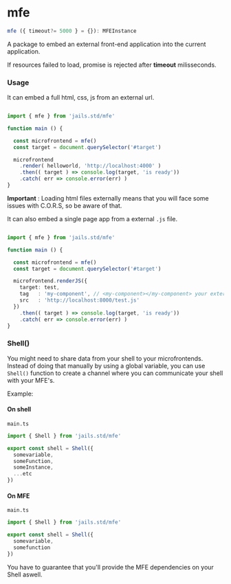 # mfe

```ts 
mfe ({ timeout?= 5000 } = {}): MFEInstance
```

A package to embed an external front-end application into the current application. 

If resources failed to load, promise is rejected after **timeout** milisseconds.

### Usage

It can embed a full html, css, js from an external url.

```ts 

import { mfe } from 'jails.std/mfe'

function main () {

  const microfrontend = mfe()
  const target = document.querySelector('#target')

  microfrontend
    .render( helloworld, 'http://localhost:4000' )
    .then(( target ) => console.log(target, 'is ready'))
    .catch( err => console.error(err) )
}
```

**Important** : Loading html files externally means that you will face some issues with C.O.R.S, so be aware of that.

It can also embed a single page app from a external `.js` file. 

```ts 

import { mfe } from 'jails.std/mfe'

function main () {

  const microfrontend = mfe()
  const target = document.querySelector('#target')

  microfrontend.renderJS({
    target: test,
    tag   : 'my-component', // <my-component></my-component> your external js should mount in this custom element.
    src   : 'http://localhost:8000/test.js'
  })
    .then(( target ) => console.log(target, 'is ready'))
    .catch( err => console.error(err) )
}
```

### Shell()
You might need to share data from your shell to your microfrontends.
Instead of doing that manually by using a global variable, you can use `Shell()` function to create 
a channel where you can communicate your shell with your MFE's.

Example:

#### On shell

`main.ts`

```ts
import { Shell } from 'jails.std/mfe'

export const shell = Shell({
  somevariable,
  someFunction, 
  someInstance,
  ...etc
})

```

#### On MFE

`main.ts`

```ts 
import { Shell } from 'jails.std/mfe'

export const shell = Shell({
  somevariable,
  somefunction
})
```

You have to guarantee that you'll provide the MFE dependencies on your Shell aswell.